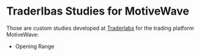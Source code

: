 # Traderlbas Studies for MotiveWave

Those are custom studies developed at [Traderlabs](https://traderlbas.fr) for the trading platform MotiveWave:

* Opening Range